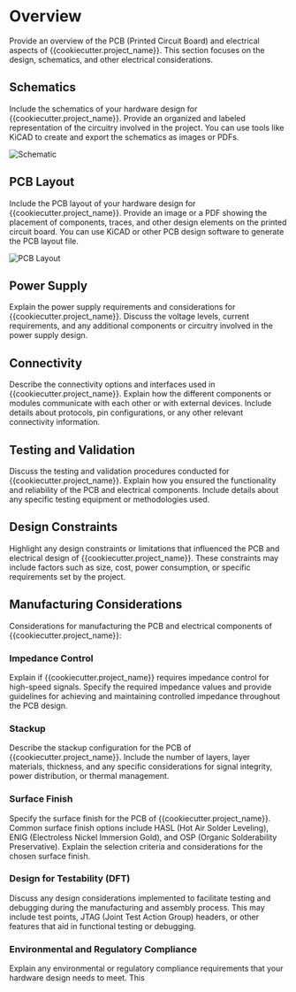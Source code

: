 # Overview

Provide an overview of the PCB (Printed Circuit Board) and electrical aspects of {{cookiecutter.project_name}}. This section focuses on the design, schematics, and other electrical considerations.

## Schematics

Include the schematics of your hardware design for {{cookiecutter.project_name}}. Provide an organized and labeled representation of the circuitry involved in the project. You can use tools like KiCAD to create and export the schematics as images or PDFs.

![Schematic](path/to/schematic.png)

## PCB Layout

Include the PCB layout of your hardware design for {{cookiecutter.project_name}}. Provide an image or a PDF showing the placement of components, traces, and other design elements on the printed circuit board. You can use KiCAD or other PCB design software to generate the PCB layout file.

![PCB Layout](path/to/pcb_layout.png)

## Power Supply

Explain the power supply requirements and considerations for {{cookiecutter.project_name}}. Discuss the voltage levels, current requirements, and any additional components or circuitry involved in the power supply design.

## Connectivity

Describe the connectivity options and interfaces used in {{cookiecutter.project_name}}. Explain how the different components or modules communicate with each other or with external devices. Include details about protocols, pin configurations, or any other relevant connectivity information.

## Testing and Validation

Discuss the testing and validation procedures conducted for {{cookiecutter.project_name}}. Explain how you ensured the functionality and reliability of the PCB and electrical components. Include details about any specific testing equipment or methodologies used.

## Design Constraints

Highlight any design constraints or limitations that influenced the PCB and electrical design of {{cookiecutter.project_name}}. These constraints may include factors such as size, cost, power consumption, or specific requirements set by the project.

## Manufacturing Considerations

Considerations for manufacturing the PCB and electrical components of {{cookiecutter.project_name}}:

### Impedance Control

Explain if {{cookiecutter.project_name}} requires impedance control for high-speed signals. Specify the required impedance values and provide guidelines for achieving and maintaining controlled impedance throughout the PCB design.

### Stackup

Describe the stackup configuration for the PCB of {{cookiecutter.project_name}}. Include the number of layers, layer materials, thickness, and any specific considerations for signal integrity, power distribution, or thermal management.

### Surface Finish

Specify the surface finish for the PCB of {{cookiecutter.project_name}}. Common surface finish options include HASL (Hot Air Solder Leveling), ENIG (Electroless Nickel Immersion Gold), and OSP (Organic Solderability Preservative). Explain the selection criteria and considerations for the chosen surface finish.

### Design for Testability (DFT)

Discuss any design considerations implemented to facilitate testing and debugging during the manufacturing and assembly process. This may include test points, JTAG (Joint Test Action Group) headers, or other features that aid in functional testing or debugging.

### Environmental and Regulatory Compliance

Explain any environmental or regulatory compliance requirements that your hardware design needs to meet. This
